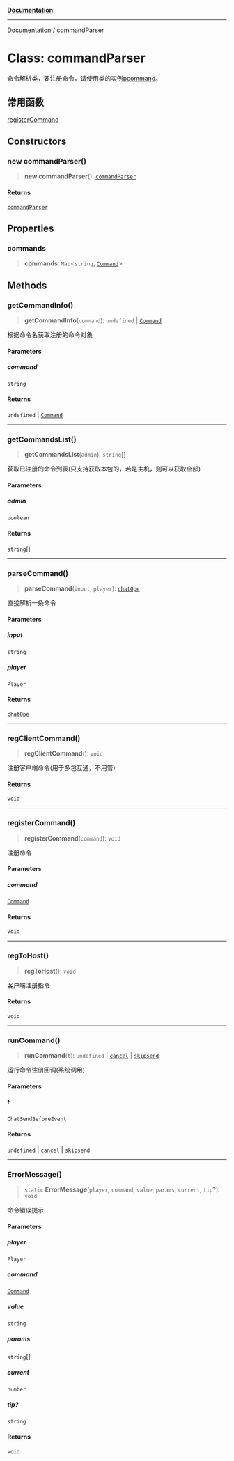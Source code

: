 [**Documentation**](../README.md)

---

[Documentation](../globals.md) / commandParser

# Class: commandParser

命令解析类，要注册命令，请使用类的实例[pcommand](../variables/pcommand.md)。

## 常用函数

[registerCommand](#registercommand)

## Constructors

### new commandParser()

> **new commandParser**(): [`commandParser`](commandParser.md)

#### Returns

[`commandParser`](commandParser.md)

## Properties

### commands

> **commands**: `Map`\<`string`, [`Command`](Command.md)\>

## Methods

### getCommandInfo()

> **getCommandInfo**(`command`): `undefined` \| [`Command`](Command.md)

根据命令名获取注册的命令对象

#### Parameters

##### command

`string`

#### Returns

`undefined` \| [`Command`](Command.md)

---

### getCommandsList()

> **getCommandsList**(`admin`): `string`[]

获取已注册的命令列表(只支持获取本包的，若是主机，则可以获取全部)

#### Parameters

##### admin

`boolean`

#### Returns

`string`[]

---

### parseCommand()

> **parseCommand**(`input`, `player`): [`chatOpe`](../namespaces/Event/enumerations/chatOpe.md)

直接解析一条命令

#### Parameters

##### input

`string`

##### player

`Player`

#### Returns

[`chatOpe`](../namespaces/Event/enumerations/chatOpe.md)

---

### regClientCommand()

> **regClientCommand**(): `void`

注册客户端命令(用于多包互通，不用管)

#### Returns

`void`

---

### registerCommand()

> **registerCommand**(`command`): `void`

注册命令

#### Parameters

##### command

[`Command`](Command.md)

#### Returns

`void`

---

### regToHost()

> **regToHost**(): `void`

客户端注册指令

#### Returns

`void`

---

### runCommand()

> **runCommand**(`t`): `undefined` \| [`cancel`](../namespaces/Event/enumerations/chatOpe.md#cancel) \| [`skipsend`](../namespaces/Event/enumerations/chatOpe.md#skipsend)

运行命令注册回调(系统调用)

#### Parameters

##### t

`ChatSendBeforeEvent`

#### Returns

`undefined` \| [`cancel`](../namespaces/Event/enumerations/chatOpe.md#cancel) \| [`skipsend`](../namespaces/Event/enumerations/chatOpe.md#skipsend)

---

### ErrorMessage()

> `static` **ErrorMessage**(`player`, `command`, `value`, `params`, `current`, `tip`?): `void`

命令错误提示

#### Parameters

##### player

`Player`

##### command

[`Command`](Command.md)

##### value

`string`

##### params

`string`[]

##### current

`number`

##### tip?

`string`

#### Returns

`void`

